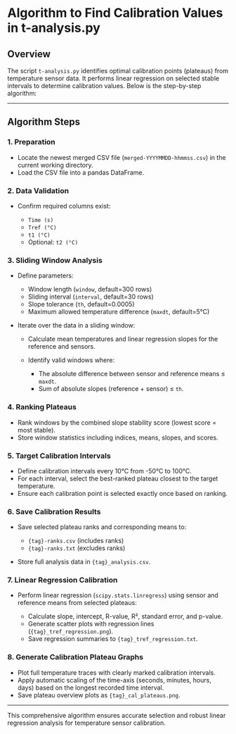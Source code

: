 # Algorithm to Find Calibration Values in t-analysis.py

## Overview

The script `t-analysis.py` identifies optimal calibration points (plateaus) from temperature sensor data. It performs linear regression on selected stable intervals to determine calibration values. Below is the step-by-step algorithm:

---

## Algorithm Steps

### 1. Preparation

* Locate the newest merged CSV file (`merged-YYYYMMDD-hhmmss.csv`) in the current working directory.
* Load the CSV file into a pandas DataFrame.

### 2. Data Validation

* Confirm required columns exist:

  * `Time (s)`
  * `Tref (°C)`
  * `t1 (°C)`
  * Optional: `t2 (°C)`

### 3. Sliding Window Analysis

* Define parameters:

  * Window length (`window`, default=300 rows)
  * Sliding interval (`interval`, default=30 rows)
  * Slope tolerance (`th`, default=0.0005)
  * Maximum allowed temperature difference (`maxdt`, default=5°C)

* Iterate over the data in a sliding window:

  * Calculate mean temperatures and linear regression slopes for the reference and sensors.
  * Identify valid windows where:

    * The absolute difference between sensor and reference means ≤ `maxdt`.
    * Sum of absolute slopes (reference + sensor) ≤ `th`.

### 4. Ranking Plateaus

* Rank windows by the combined slope stability score (lowest score = most stable).
* Store window statistics including indices, means, slopes, and scores.

### 5. Target Calibration Intervals

* Define calibration intervals every 10°C from -50°C to 100°C.
* For each interval, select the best-ranked plateau closest to the target temperature.
* Ensure each calibration point is selected exactly once based on ranking.

### 6. Save Calibration Results

* Save selected plateau ranks and corresponding means to:

  * `{tag}-ranks.csv` (includes ranks)
  * `{tag}-ranks.txt` (excludes ranks)
* Store full analysis data in `{tag}_analysis.csv`.

### 7. Linear Regression Calibration

* Perform linear regression (`scipy.stats.linregress`) using sensor and reference means from selected plateaus:

  * Calculate slope, intercept, R-value, R², standard error, and p-value.
  * Generate scatter plots with regression lines (`{tag}_tref_regression.png`).
  * Save regression summaries to `{tag}_tref_regression.txt`.

### 8. Generate Calibration Plateau Graphs

* Plot full temperature traces with clearly marked calibration intervals.
* Apply automatic scaling of the time-axis (seconds, minutes, hours, days) based on the longest recorded time interval.
* Save plateau overview plots as `{tag}_cal_plateaus.png`.

---

This comprehensive algorithm ensures accurate selection and robust linear regression analysis for temperature sensor calibration.

